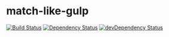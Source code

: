 match-like-gulp
===

[![Build Status](https://travis-ci.org/LingyuCoder/match-like-gulp.png)](https://travis-ci.org/LingyuCoder/match-like-gulp)
[![Dependency Status](https://david-dm.org/LingyuCoder/match-like-gulp.svg)](https://david-dm.org/LingyuCoder/match-like-gulp)
[![devDependency Status](https://david-dm.org/LingyuCoder/match-like-gulp/dev-status.svg)](https://david-dm.org/LingyuCoder/match-like-gulp#info=devDependencies)
